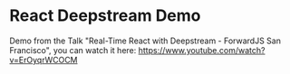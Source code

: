 # React Deepstream Demo

Demo from the Talk "Real-Time React with Deepstream - ForwardJS San Francisco", you can watch it here: https://www.youtube.com/watch?v=ErOyqrWCOCM
